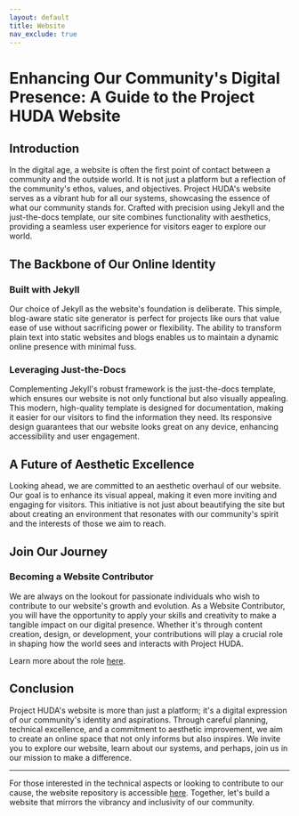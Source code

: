 ```yaml
---
layout: default
title: Website
nav_exclude: true
---
```


# Enhancing Our Community's Digital Presence: A Guide to the Project HUDA Website

## Introduction

In the digital age, a website is often the first point of contact between a community and the outside world. It is not just a platform but a reflection of the community's ethos, values, and objectives. Project HUDA's website serves as a vibrant hub for all our systems, showcasing the essence of what our community stands for. Crafted with precision using Jekyll and the just-the-docs template, our site combines functionality with aesthetics, providing a seamless user experience for visitors eager to explore our world.

## The Backbone of Our Online Identity

### Built with Jekyll

Our choice of Jekyll as the website's foundation is deliberate. This simple, blog-aware static site generator is perfect for projects like ours that value ease of use without sacrificing power or flexibility. The ability to transform plain text into static websites and blogs enables us to maintain a dynamic online presence with minimal fuss.

### Leveraging Just-the-Docs

Complementing Jekyll's robust framework is the just-the-docs template, which ensures our website is not only functional but also visually appealing. This modern, high-quality template is designed for documentation, making it easier for our visitors to find the information they need. Its responsive design guarantees that our website looks great on any device, enhancing accessibility and user engagement.

## A Future of Aesthetic Excellence

Looking ahead, we are committed to an aesthetic overhaul of our website. Our goal is to enhance its visual appeal, making it even more inviting and engaging for visitors. This initiative is not just about beautifying the site but about creating an environment that resonates with our community's spirit and the interests of those we aim to reach.

## Join Our Journey

### Becoming a Website Contributor

We are always on the lookout for passionate individuals who wish to contribute to our website's growth and evolution. As a Website Contributor, you will have the opportunity to apply your skills and creativity to make a tangible impact on our digital presence. Whether it's through content creation, design, or development, your contributions will play a crucial role in shaping how the world sees and interacts with Project HUDA.

Learn more about the role [here](https://projecthuda.github.io/docs/website_contributor.html).

## Conclusion

Project HUDA's website is more than just a platform; it's a digital expression of our community's identity and aspirations. Through careful planning, technical excellence, and a commitment to aesthetic improvement, we aim to create an online space that not only informs but also inspires. We invite you to explore our website, learn about our systems, and perhaps, join us in our mission to make a difference.

----------

For those interested in the technical aspects or looking to contribute to our cause, the website repository is accessible [here](https://github.com/projecthuda/projecthuda.github.io). Together, let's build a website that mirrors the vibrancy and inclusivity of our community.